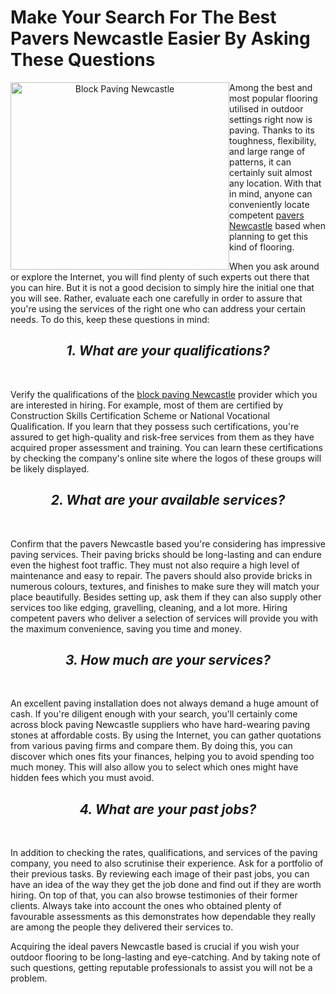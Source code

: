 # Make Your Search For The Best Pavers Newcastle Easier By Asking These Questions
<CENTER><img src="https://cdn-cms.f-static.com/uploads/1844803/2000_5c4e88a574b76.jpg" alt="Block Paving Newcastle" style="float:left;width:350px;height:300px;"></CENTER>

Among the best and most popular flooring utilised in outdoor settings right now is paving. Thanks to its toughness, flexibility, and large range of patterns, it can certainly suit almost any location. With that in mind, anyone can conveniently locate competent <U><A HREF="https://efpaving.co.uk/pavers-newcastle.html">pavers Newcastle</A></U> based when planning to get this kind of flooring.

When you ask around or explore the Internet, you will find plenty of such experts out there that you can hire. But it is not a good decision to simply hire the initial one that you will see. Rather, evaluate each one carefully in order to assure that you're using the services of the right one who can address your certain needs. To do this, keep these questions in mind:

<h2><center><i><b>1. What are your qualifications?</b></i></center></h2><br>

Verify the qualifications of the <U><A HREF="https://efpaving.co.uk/block-paving-newcastle.html">block paving Newcastle</A></U> provider which you are interested in hiring. For example, most of them are certified by Construction Skills Certification Scheme or National Vocational Qualification. If you learn that they possess such certifications, you're assured to get high-quality and risk-free services from them as they have acquired proper assessment and training. You can learn these certifications by checking the company's online site where the logos of these groups will be likely displayed.


<h2><center><i><b>2. What are your available services?</b></i></center></h2><br>

Confirm that the pavers Newcastle based you're considering has impressive paving services. Their paving bricks should be long-lasting and can endure even the highest foot traffic. They must not also require a high level of maintenance and easy to repair. The pavers should also provide bricks in numerous colours, textures, and finishes to make sure they will match your place beautifully. Besides setting up, ask them if they can also supply other services too like edging, gravelling, cleaning, and a lot more. Hiring competent pavers who deliver a selection of services will provide you with the maximum convenience, saving you time and money.


<h2><center><i><b>3. How much are your services?</b></i></center></h2><br>

An excellent paving installation does not always demand a huge amount of cash. If you're diligent enough with your search, you'll certainly come across block paving Newcastle suppliers who have hard-wearing paving stones at affordable costs. By using the Internet, you can gather quotations from various paving firms and compare them. By doing this, you can discover which ones fits your finances, helping you to avoid spending too much money. This will also allow you to select which ones might have hidden fees which you must avoid.


<h2><center><i><b>4. What are your past jobs?</b></i></center></h2><br>

In addition to checking the rates, qualifications, and services of the paving company, you need to also scrutinise their experience. Ask for a portfolio of their previous tasks. By reviewing each image of their past jobs, you can have an idea of the way they get the job done and find out if they are worth hiring. On top of that, you can also browse testimonies of their former clients. Always take into account the ones who obtained plenty of favourable assessments as this demonstrates how dependable they really are among the people they delivered their services to.

Acquiring the ideal pavers Newcastle based is crucial if you wish your outdoor flooring to be long-lasting and eye-catching. And by taking note of such questions, getting reputable professionals to assist you will not be a problem.

